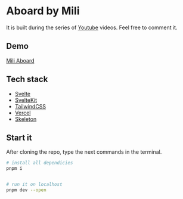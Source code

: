 # Aboard by Mili

It is built during the series of [Youtube](https://www.youtube.com/watch?v=k6-j6ZXbPDY&list=PLGTwz1IuZWlpXXqtHFEQiObVF7ny-7RJH) videos. Feel free to comment it.

## Demo

[Mili Aboard](https://mili-aboard.vercel.app/)

## Tech stack

- [Svelte](https://svelte.dev/)
- [SvelteKit](https://kit.svelte.dev/)
- [TailwindCSS](https://tailwindcss.com/)
- [Vercel](https://vercel.com/)
- [Skeleton](https://www.skeleton.dev/)

## Start it

After cloning the repo, type the next commands in the terminal.

```bash
# install all dependicies
pnpm i


# run it on localhost
pnpm dev --open
```
